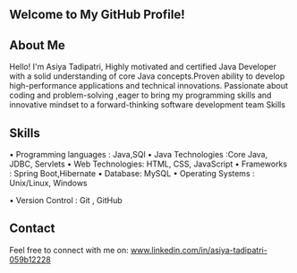 ## Welcome to My GitHub Profile!
## About Me
Hello! I'm Asiya Tadipatri, Highly motivated and certified Java Developer with a solid understanding of core Java concepts.Proven ability to develop high-performance applications and technical innovations. Passionate about coding and problem-solving ,eager to bring my programming skills and innovative mindset to a forward-thinking software development team Skills 
## Skills
• Programming languages : Java,SQl
• Java Technologies :Core Java, JDBC, Servlets
• Web Technologies: HTML, CSS, JavaScript 
• Frameworks : Spring Boot,Hibernate 
• Database: MySQL
• Operating Systems : Unix/Linux, Windows

• Version Control : Git , GitHub

## Contact
Feel free to connect with me on:
www.linkedin.com/in/asiya-tadipatri-059b12228
